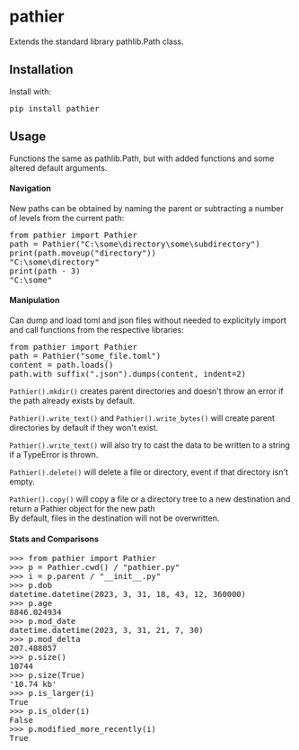 # pathier

Extends the standard library pathlib.Path class.

## Installation

Install with:

<pre>
pip install pathier
</pre>



## Usage

Functions the same as pathlib.Path, but with added functions and some altered default arguments.<br>

#### Navigation

New paths can be obtained by naming the parent or subtracting a number of levels from the current path:
<pre>
from pathier import Pathier
path = Pathier("C:\some\directory\some\subdirectory")
print(path.moveup("directory"))
"C:\some\directory"
print(path - 3)
"C:\some"
</pre>

#### Manipulation

Can dump and load toml and json files without needed to explicityly import and call functions from the respective libraries:
<pre>
from pathier import Pathier
path = Pathier("some_file.toml")
content = path.loads()
path.with_suffix(".json").dumps(content, indent=2)
</pre>

`Pathier().mkdir()` creates parent directories and doesn't throw an error if the path already exists by default.<br>

`Pathier().write_text()` and `Pathier().write_bytes()` will create parent directories by default if they won't exist.<br>

`Pathier().write_text()` will also try to cast the data to be written to a string if a TypeError is thrown.<br>

`Pathier().delete()` will delete a file or directory, event if that directory isn't empty.<br>

`Pathier().copy()` will copy a file or a directory tree to a new destination and return a Pathier object for the new path<br>
By default, files in the destination will not be overwritten.

#### Stats and Comparisons
<pre>
>>> from pathier import Pathier
>>> p = Pathier.cwd() / "pathier.py"
>>> i = p.parent / "__init__.py"
>>> p.dob
datetime.datetime(2023, 3, 31, 18, 43, 12, 360000)
>>> p.age
8846.024934
>>> p.mod_date
datetime.datetime(2023, 3, 31, 21, 7, 30)
>>> p.mod_delta
207.488857
>>> p.size()
10744
>>> p.size(True)
'10.74 kb'
>>> p.is_larger(i)
True
>>> p.is_older(i)
False
>>> p.modified_more_recently(i)
True
</pre>


